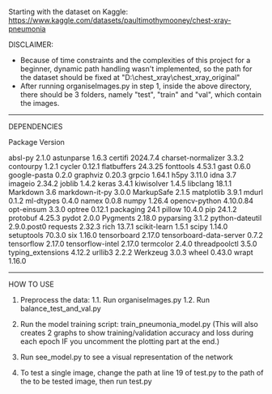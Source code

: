 Starting with the dataset on Kaggle: https://www.kaggle.com/datasets/paultimothymooney/chest-xray-pneumonia

DISCLAIMER:

- Because of time constraints and the complexities of this project for a beginner, dynamic path handling wasn't implemented, so the path for the dataset should be fixed at "D:\\chest_xray\\chest_xray_original"
- After running organiseImages.py in step 1, inside the above directory, there should be 3 folders, namely "test", "train" and "val", which contain the images.

---

DEPENDENCIES

Package Version

absl-py 2.1.0
astunparse 1.6.3
certifi 2024.7.4
charset-normalizer 3.3.2
contourpy 1.2.1
cycler 0.12.1
flatbuffers 24.3.25
fonttools 4.53.1
gast 0.6.0
google-pasta 0.2.0
graphviz 0.20.3
grpcio 1.64.1
h5py 3.11.0
idna 3.7
imageio 2.34.2
joblib 1.4.2
keras 3.4.1
kiwisolver 1.4.5
libclang 18.1.1
Markdown 3.6
markdown-it-py 3.0.0
MarkupSafe 2.1.5
matplotlib 3.9.1
mdurl 0.1.2
ml-dtypes 0.4.0
namex 0.0.8
numpy 1.26.4
opencv-python 4.10.0.84
opt-einsum 3.3.0
optree 0.12.1
packaging 24.1
pillow 10.4.0
pip 24.1.2
protobuf 4.25.3
pydot 2.0.0
Pygments 2.18.0
pyparsing 3.1.2
python-dateutil 2.9.0.post0
requests 2.32.3
rich 13.7.1
scikit-learn 1.5.1
scipy 1.14.0
setuptools 70.3.0
six 1.16.0
tensorboard 2.17.0
tensorboard-data-server 0.7.2
tensorflow 2.17.0
tensorflow-intel 2.17.0
termcolor 2.4.0
threadpoolctl 3.5.0
typing_extensions 4.12.2
urllib3 2.2.2
Werkzeug 3.0.3
wheel 0.43.0
wrapt 1.16.0

---

HOW TO USE

1. Preprocess the data:
   1.1. Run organiseImages.py
   1.2. Run balance_test_and_val.py

2. Run the model training script: train_pneumonia_model.py
   (This will also creates 2 graphs to show training/validation accuracy and loss during each epoch
   IF you uncomment the plotting part at the end.)

3. Run see_model.py to see a visual representation of the network

4. To test a single image, change the path at line 19 of test.py to the path of the to be tested image, then run test.py
